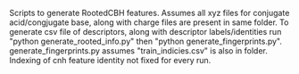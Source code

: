 Scripts to generate RootedCBH features. Assumes all xyz files for conjugate acid/congjugate base, along with charge files are present in same folder.  To generate csv file of descriptors, along with descriptor labels/identities run "python generate_rooted_info.py" then "python generate_fingerprints.py". generate_fingerprints.py assumes "train_indicies.csv" is also in folder. Indexing of cnh feature identity not fixed for every run. 
